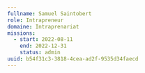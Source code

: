 ```yaml
---
fullname: Samuel Saintobert
role: Intrapreneur
domaine: Intraprenariat
missions:
  - start: 2022-08-11
    end: 2022-12-31
    status: admin
uuid: b54f31c3-3818-4cea-ad2f-9535d34faecd
---
```

